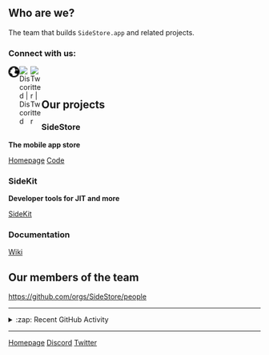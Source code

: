 <!-- 
Docs: How to use GitHub README and actions to auto-generate embedded content.
https://github.com/anuraghazra/github-readme-stats
https://www.youtube.com/watch?v=n6d4KHSKqGk
https://github.com/rahuldkjain/github-profile-readme-generator
 -->

## Who are we?

The team that builds `SideStore.app` and related projects.

### Connect with us:

<!--
[![Website](https://img.shields.io/website?label=sidestore.io&style=for-the-badge&url=https://sidestore.io)](https://sidestore.io)
[![Twitter Follow](https://img.shields.io/twitter/follow/sidestore_io?color=1DA1F2&logo=twitter&style=for-the-badge)](https://twitter.com/intent/follow?original_referer=https%3A%2F%2Fgithub.com%2Fsidestore&screen_name=sidestore)
[![GitHub Followers](https://img.shields.io/github/followers/sidestore?style=for-the-badge)]()
[![GitHub Sponsors](https://img.shields.io/github/sponsors/sidestore?style=for-the-badge
)]() 
-->

[<img align="left" alt="sidestore.io" width="22px" src="https://raw.githubusercontent.com/iconic/open-iconic/master/svg/globe.svg" />][website]
[<img align="left" alt="Discord | Discord" width="22px" src="https://cdn.jsdelivr.net/npm/simple-icons@v3/icons/discord.svg" />][discord]
[<img align="left" alt="Twitter | Twitter" width="22px" src="https://cdn.jsdelivr.net/npm/simple-icons@v3/icons/twitter.svg" />][twitter]

<br />
<br />

## Our projects

### SideStore

__The mobile app store__

[Homepage][website]
[Code][git.sidestore]

### SideKit

__Developer tools for JIT and more__

[SideKit][git.sidekit]

### Documentation

[Wiki][wiki]

## Our members of the team

https://github.com/orgs/SideStore/people

---

<details>
  <summary>:zap: Recent GitHub Activity</summary>

<!--START_SECTION:activity-->
1. ❗️ Closed issue [#570](https://github.com/SideStore/SideStore/issues/570) in [SideStore/SideStore](https://github.com/SideStore/SideStore)
2. ❗️ Closed issue [#617](https://github.com/SideStore/SideStore/issues/617) in [SideStore/SideStore](https://github.com/SideStore/SideStore)
3. 🗣 Commented on [#619](https://github.com/SideStore/SideStore/issues/619) in [SideStore/SideStore](https://github.com/SideStore/SideStore)
4. ❗️ Closed issue [#619](https://github.com/SideStore/SideStore/issues/619) in [SideStore/SideStore](https://github.com/SideStore/SideStore)
5. ❗️ Closed issue [#620](https://github.com/SideStore/SideStore/issues/620) in [SideStore/SideStore](https://github.com/SideStore/SideStore)
6. 🗣 Commented on [#623](https://github.com/SideStore/SideStore/issues/623) in [SideStore/SideStore](https://github.com/SideStore/SideStore)
7. ❗️ Closed issue [#623](https://github.com/SideStore/SideStore/issues/623) in [SideStore/SideStore](https://github.com/SideStore/SideStore)
8. 🗣 Commented on [#627](https://github.com/SideStore/SideStore/issues/627) in [SideStore/SideStore](https://github.com/SideStore/SideStore)
9. ❗️ Closed issue [#627](https://github.com/SideStore/SideStore/issues/627) in [SideStore/SideStore](https://github.com/SideStore/SideStore)
10. 🗣 Commented on [#640](https://github.com/SideStore/SideStore/issues/640) in [SideStore/SideStore](https://github.com/SideStore/SideStore)
11. ❗️ Closed issue [#640](https://github.com/SideStore/SideStore/issues/640) in [SideStore/SideStore](https://github.com/SideStore/SideStore)
12. 🎉 Merged PR [#676](https://github.com/SideStore/SideStore/pull/676) in [SideStore/SideStore](https://github.com/SideStore/SideStore)
13. 🗣 Commented on [#676](https://github.com/SideStore/SideStore/issues/676) in [SideStore/SideStore](https://github.com/SideStore/SideStore)
14. 💪 Opened PR [#676](https://github.com/SideStore/SideStore/pull/676) in [SideStore/SideStore](https://github.com/SideStore/SideStore)
15. 🗣 Commented on [#218](https://github.com/SideStore/SideStore/issues/218) in [SideStore/SideStore](https://github.com/SideStore/SideStore)
16. ❗️ Closed issue [#218](https://github.com/SideStore/SideStore/issues/218) in [SideStore/SideStore](https://github.com/SideStore/SideStore)
17. 🗣 Commented on [#637](https://github.com/SideStore/SideStore/issues/637) in [SideStore/SideStore](https://github.com/SideStore/SideStore)
18. ❗️ Closed issue [#637](https://github.com/SideStore/SideStore/issues/637) in [SideStore/SideStore](https://github.com/SideStore/SideStore)
19. ❌ Closed PR [#7](https://github.com/SideStore/SideServer-for-Linux/pull/7) in [SideStore/SideServer-for-Linux](https://github.com/SideStore/SideServer-for-Linux)
20. 🗣 Commented on [#156](https://github.com/SideStore/SideStore/issues/156) in [SideStore/SideStore](https://github.com/SideStore/SideStore)
<!--END_SECTION:activity-->

</details>

---

[Homepage][patreon] [Discord][discord] [Twitter][twitter]

<!--
- [Patreon][patreon]
- [OpenCollective][opencollective]
- [YouTube][youtube]
-->

[website]: https://sidestore.io
[wiki]: https://wiki.sidestore.io
[twitter]: https://twitter.com/sidestore_io
[discord]: https://discord.gg/sidestore-949183273383395328
[youtube]: https://youtube.com/TODO
[patreon]: https://www.patreon.com/SideStore
[opencollective]: https://opencollective.com/TODO
[git.sidestore]: https://github.com/SideStore/SideStore/
[git.sidekit]: https://github.com/SideStore/SideKit

